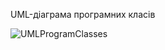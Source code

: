 UML-діаграма програмних класів


![UMLProgramClasses](https://github.com/oleksandrblazhko/ai-213-hrushov/assets/101941157/60afbcad-0617-420e-b41d-c0e3149c51a7)
